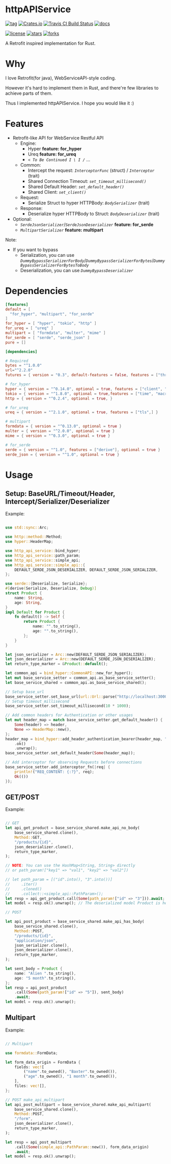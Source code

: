 # httpAPIService

[![tag](https://img.shields.io/github/tag/TeaEntityLab/httpAPIService.svg)](https://github.com/TeaEntityLab/httpAPIService)
[![Crates.io](https://img.shields.io/crates/d/http_api_service.svg)](https://crates.io/crates/http_api_service)
[![Travis CI Build Status](https://api.travis-ci.org/TeaEntityLab/httpAPIService.svg?branch=master)](https://travis-ci.org/TeaEntityLab/httpAPIService)
[![docs](https://img.shields.io/badge/docs-online-5023dd.svg)](https://docs.rs/http_api_service/)

[![license](https://img.shields.io/github/license/TeaEntityLab/httpAPIService.svg?style=social&label=License)](https://github.com/TeaEntityLab/httpAPIService)
[![stars](https://img.shields.io/github/stars/TeaEntityLab/httpAPIService.svg?style=social&label=Stars)](https://github.com/TeaEntityLab/httpAPIService)
[![forks](https://img.shields.io/github/forks/TeaEntityLab/httpAPIService.svg?style=social&label=Fork)](https://github.com/TeaEntityLab/httpAPIService)


A Retrofit inspired implementation for Rust.

# Why

I love Retrofit(for java), WebServiceAPI-style coding.

However it's hard to implement them in Rust, and there're few libraries to achieve parts of them.

Thus I implemented httpAPIService. I hope you would like it :)


# Features

* Retrofit-like API for WebService Restful API
  * Engine:
    * Hyper **feature: for_hyper**
    * Ureq **feature: for_ureq**
    * *`< To Be Continued I \ I /`* ...
  * Common:
    * Intercept the request: *`InterceptorFunc`* (struct) / *`Interceptor`* (trait)
    * Shared Connection Timeout: *`set_timeout_millisecond()`*
    * Shared Default Header: *`set_default_header()`*
    * Shared Client: *`set_client()`*
  * Request:
    * Serialize Struct to hyper HTTPBody: *`BodySerializer`* (trait)
  * Response:
    * Deserialize hyper HTTPBody to Struct: *`BodyDeserializer`* (trait)
* Optional:
  * *`SerdeJsonSerializer`*/*`SerdeJsonDeserializer`* **feature: for_serde**
  * *`MultipartSerializer`* **feature: multipart**

Note:
* If you want to bypass
  * Serialization, you can use *`DummyBypassSerializerForBody`*/*`DummyBypassSerializerForBytes`*/*`DummyBypassSerializerForBytesToBody`*
  * Deserialization, you can use *`DummyBypassDeserializer`*

# Dependencies

```toml
[features]
default = [
  "for_hyper", "multipart", "for_serde"
]
for_hyper = [ "hyper", "tokio", "http" ]
for_ureq = [ "ureq" ]
multipart = [ "formdata", "multer", "mime" ]
for_serde = [ "serde", "serde_json" ]
pure = []

[dependencies]

# Required
bytes = "^1.0.0"
url="^2.2.0"
futures = { version = "0.3", default-features = false, features = ["thread-pool"] }

# for_hyper
hyper = { version = "^0.14.0", optional = true, features = ["client", "http1", "http2", "stream", "tcp",] }
tokio = { version = "^1.8.0", optional = true,features = ["time", "macros",] }
http = { version = "^0.2.4", optional = true, }

# for_ureq
ureq = { version = "^2.1.0", optional = true, features = ["tls",] }

# multipart
formdata = { version = "^0.13.0", optional = true }
multer = { version = "^2.0.0", optional = true }
mime = { version = "^0.3.0", optional = true }

# for_serde
serde = { version = "^1.0", features = ["derive"], optional = true }
serde_json = { version = "^1.0", optional = true }
```

# Usage

## Setup: BaseURL/Timeout/Header, Intercept/Serializer/Deserializer

Example:

```rust

use std::sync::Arc;

use http::method::Method;
use hyper::HeaderMap;

use http_api_service::bind_hyper;
use http_api_service::path_param;
use http_api_service::simple_api;
use http_api_service::simple_api::{
    DEFAULT_SERDE_JSON_DESERIALIZER, DEFAULT_SERDE_JSON_SERIALIZER,
};

use serde::{Deserialize, Serialize};
#[derive(Serialize, Deserialize, Debug)]
struct Product {
    name: String,
    age: String,
}
impl Default for Product {
    fn default() -> Self {
        return Product {
            name: "".to_string(),
            age: "".to_string(),
        };
    }
}

let json_serializer = Arc::new(DEFAULT_SERDE_JSON_SERIALIZER);
let json_deserializer = Arc::new(DEFAULT_SERDE_JSON_DESERIALIZER);
let return_type_marker = &Product::default();

let common_api = bind_hyper::CommonAPI::new_for_hyper();
let mut base_service_setter = common_api.as_base_service_setter();
let base_service_shared = common_api.as_base_service_shared();

// Setup base_url
base_service_setter.set_base_url(url::Url::parse("http://localhost:3000").ok().unwrap());
// Setup timeout_millisecond
base_service_setter.set_timeout_millisecond(10 * 1000);

// Add common headers for Authentication or other usages
let mut header_map = match base_service_setter.get_default_header() {
    Some(header) => header,
    None => HeaderMap::new(),
};
header_map = bind_hyper::add_header_authentication_bearer(header_map, "MY_TOKEN")
    .ok()
    .unwrap();
base_service_setter.set_default_header(Some(header_map));

// Add interceptor for observing Requests before connections
base_service_setter.add_interceptor_fn(|req| {
    println!("REQ_CONTENT: {:?}", req);
    Ok(())
});

```

## GET/POST

Example:

```rust

// GET
let api_get_product = base_service_shared.make_api_no_body(
    base_service_shared.clone(),
    Method::GET,
    "/products/{id}",
    json_deserializer.clone(),
    return_type_marker,
);

// NOTE: You can use the HashMap<String, String> directly
// or path_param!["key1" => "val1", "key2" => "val2"])

// let path_param = [("id".into(), "3".into())]
//     .iter()
//     .cloned()
//     .collect::<simple_api::PathParam>();
let resp = api_get_product.call(Some(path_param!["id" => "3"])).await;
let model = resp.ok().unwrap(); // The deserialized model Product is here.

// POST

let api_post_product = base_service_shared.make_api_has_body(
    base_service_shared.clone(),
    Method::POST,
    "/products/{id}",
    "application/json",
    json_serializer.clone(),
    json_deserializer.clone(),
    return_type_marker,
);

let sent_body = Product {
    name: "Alien ".to_string(),
    age: "5 month".to_string(),
};
let resp = api_post_product
    .call(Some(path_param!["id" => "5"]), sent_body)
    .await;
let model = resp.ok().unwrap();

```

## Multipart

Example:

```rust

// Multipart

use formdata::FormData;

let form_data_origin = FormData {
    fields: vec![
        ("name".to_owned(), "Baxter".to_owned()),
        ("age".to_owned(), "1 month".to_owned()),
    ],
    files: vec![],
};

// POST make_api_multipart
let api_post_multipart = base_service_shared.make_api_multipart(
    base_service_shared.clone(),
    Method::POST,
    "/form",
    json_deserializer.clone(),
    return_type_marker,
);

let resp = api_post_multipart
    .call(Some(simple_api::PathParam::new()), form_data_origin)
    .await;
let model = resp.ok().unwrap();

```
